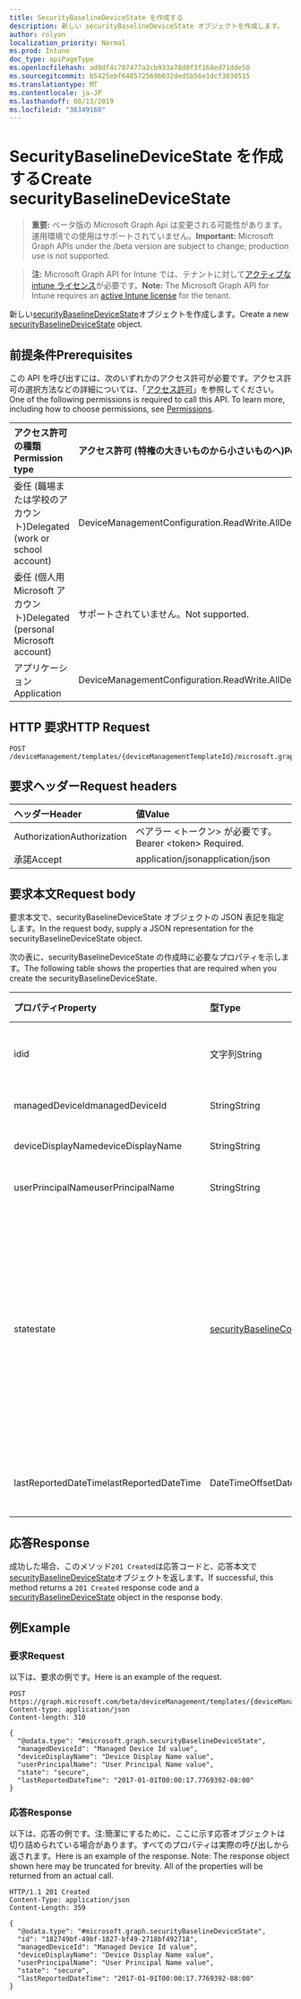 ```yaml
---
title: SecurityBaselineDeviceState を作成する
description: 新しい securityBaselineDeviceState オブジェクトを作成します。
author: rolyon
localization_priority: Normal
ms.prod: Intune
doc_type: apiPageType
ms.openlocfilehash: ad9df4c787477a2cb933a78d0f3f168ed71dde58
ms.sourcegitcommit: b5425ebf648572569b032ded5b56e1dcf3830515
ms.translationtype: MT
ms.contentlocale: ja-JP
ms.lasthandoff: 08/13/2019
ms.locfileid: "36349160"
---
```

# <a name="create-securitybaselinedevicestate"></a><span data-ttu-id="e523d-103">SecurityBaselineDeviceState を作成する</span><span class="sxs-lookup"><span data-stu-id="e523d-103">Create securityBaselineDeviceState</span></span>

> <span data-ttu-id="e523d-104">**重要:** ベータ版の Microsoft Graph Api は変更される可能性があります。運用環境での使用はサポートされていません。</span><span class="sxs-lookup"><span data-stu-id="e523d-104">**Important:** Microsoft Graph APIs under the /beta version are subject to change; production use is not supported.</span></span>

> <span data-ttu-id="e523d-105">**注:** Microsoft Graph API for Intune では、テナントに対して[アクティブな intune ライセンス](https://go.microsoft.com/fwlink/?linkid=839381)が必要です。</span><span class="sxs-lookup"><span data-stu-id="e523d-105">**Note:** The Microsoft Graph API for Intune requires an [active Intune license](https://go.microsoft.com/fwlink/?linkid=839381) for the tenant.</span></span>

<span data-ttu-id="e523d-106">新しい[securityBaselineDeviceState](../resources/intune-deviceintent-securitybaselinedevicestate.md)オブジェクトを作成します。</span><span class="sxs-lookup"><span data-stu-id="e523d-106">Create a new [securityBaselineDeviceState](../resources/intune-deviceintent-securitybaselinedevicestate.md) object.</span></span>

## <a name="prerequisites"></a><span data-ttu-id="e523d-107">前提条件</span><span class="sxs-lookup"><span data-stu-id="e523d-107">Prerequisites</span></span>
<span data-ttu-id="e523d-p101">この API を呼び出すには、次のいずれかのアクセス許可が必要です。アクセス許可の選択方法などの詳細については、「[アクセス許可](/graph/permissions-reference)」を参照してください。</span><span class="sxs-lookup"><span data-stu-id="e523d-p101">One of the following permissions is required to call this API. To learn more, including how to choose permissions, see [Permissions](/graph/permissions-reference).</span></span>

|<span data-ttu-id="e523d-110">アクセス許可の種類</span><span class="sxs-lookup"><span data-stu-id="e523d-110">Permission type</span></span>|<span data-ttu-id="e523d-111">アクセス許可 (特権の大きいものから小さいものへ)</span><span class="sxs-lookup"><span data-stu-id="e523d-111">Permissions (from most to least privileged)</span></span>|
|:---|:---|
|<span data-ttu-id="e523d-112">委任 (職場または学校のアカウント)</span><span class="sxs-lookup"><span data-stu-id="e523d-112">Delegated (work or school account)</span></span>|<span data-ttu-id="e523d-113">DeviceManagementConfiguration.ReadWrite.All</span><span class="sxs-lookup"><span data-stu-id="e523d-113">DeviceManagementConfiguration.ReadWrite.All</span></span>|
|<span data-ttu-id="e523d-114">委任 (個人用 Microsoft アカウント)</span><span class="sxs-lookup"><span data-stu-id="e523d-114">Delegated (personal Microsoft account)</span></span>|<span data-ttu-id="e523d-115">サポートされていません。</span><span class="sxs-lookup"><span data-stu-id="e523d-115">Not supported.</span></span>|
|<span data-ttu-id="e523d-116">アプリケーション</span><span class="sxs-lookup"><span data-stu-id="e523d-116">Application</span></span>|<span data-ttu-id="e523d-117">DeviceManagementConfiguration.ReadWrite.All</span><span class="sxs-lookup"><span data-stu-id="e523d-117">DeviceManagementConfiguration.ReadWrite.All</span></span>|

## <a name="http-request"></a><span data-ttu-id="e523d-118">HTTP 要求</span><span class="sxs-lookup"><span data-stu-id="e523d-118">HTTP Request</span></span>
<!-- {
  "blockType": "ignored"
}
-->
``` http
POST /deviceManagement/templates/{deviceManagementTemplateId}/microsoft.graph.securityBaselineTemplate/deviceStates
```

## <a name="request-headers"></a><span data-ttu-id="e523d-119">要求ヘッダー</span><span class="sxs-lookup"><span data-stu-id="e523d-119">Request headers</span></span>
|<span data-ttu-id="e523d-120">ヘッダー</span><span class="sxs-lookup"><span data-stu-id="e523d-120">Header</span></span>|<span data-ttu-id="e523d-121">値</span><span class="sxs-lookup"><span data-stu-id="e523d-121">Value</span></span>|
|:---|:---|
|<span data-ttu-id="e523d-122">Authorization</span><span class="sxs-lookup"><span data-stu-id="e523d-122">Authorization</span></span>|<span data-ttu-id="e523d-123">ベアラー &lt;トークン&gt; が必要です。</span><span class="sxs-lookup"><span data-stu-id="e523d-123">Bearer &lt;token&gt; Required.</span></span>|
|<span data-ttu-id="e523d-124">承諾</span><span class="sxs-lookup"><span data-stu-id="e523d-124">Accept</span></span>|<span data-ttu-id="e523d-125">application/json</span><span class="sxs-lookup"><span data-stu-id="e523d-125">application/json</span></span>|

## <a name="request-body"></a><span data-ttu-id="e523d-126">要求本文</span><span class="sxs-lookup"><span data-stu-id="e523d-126">Request body</span></span>
<span data-ttu-id="e523d-127">要求本文で、securityBaselineDeviceState オブジェクトの JSON 表記を指定します。</span><span class="sxs-lookup"><span data-stu-id="e523d-127">In the request body, supply a JSON representation for the securityBaselineDeviceState object.</span></span>

<span data-ttu-id="e523d-128">次の表に、securityBaselineDeviceState の作成時に必要なプロパティを示します。</span><span class="sxs-lookup"><span data-stu-id="e523d-128">The following table shows the properties that are required when you create the securityBaselineDeviceState.</span></span>

|<span data-ttu-id="e523d-129">プロパティ</span><span class="sxs-lookup"><span data-stu-id="e523d-129">Property</span></span>|<span data-ttu-id="e523d-130">型</span><span class="sxs-lookup"><span data-stu-id="e523d-130">Type</span></span>|<span data-ttu-id="e523d-131">説明</span><span class="sxs-lookup"><span data-stu-id="e523d-131">Description</span></span>|
|:---|:---|:---|
|<span data-ttu-id="e523d-132">id</span><span class="sxs-lookup"><span data-stu-id="e523d-132">id</span></span>|<span data-ttu-id="e523d-133">文字列</span><span class="sxs-lookup"><span data-stu-id="e523d-133">String</span></span>|<span data-ttu-id="e523d-134">エンティティの一意識別子</span><span class="sxs-lookup"><span data-stu-id="e523d-134">Unique identifier of the entity</span></span>|
|<span data-ttu-id="e523d-135">managedDeviceId</span><span class="sxs-lookup"><span data-stu-id="e523d-135">managedDeviceId</span></span>|<span data-ttu-id="e523d-136">String</span><span class="sxs-lookup"><span data-stu-id="e523d-136">String</span></span>|<span data-ttu-id="e523d-137">Intune デバイス id</span><span class="sxs-lookup"><span data-stu-id="e523d-137">Intune device id</span></span>|
|<span data-ttu-id="e523d-138">deviceDisplayName</span><span class="sxs-lookup"><span data-stu-id="e523d-138">deviceDisplayName</span></span>|<span data-ttu-id="e523d-139">String</span><span class="sxs-lookup"><span data-stu-id="e523d-139">String</span></span>|<span data-ttu-id="e523d-140">デバイスの表示名</span><span class="sxs-lookup"><span data-stu-id="e523d-140">Display name of the device</span></span>|
|<span data-ttu-id="e523d-141">userPrincipalName</span><span class="sxs-lookup"><span data-stu-id="e523d-141">userPrincipalName</span></span>|<span data-ttu-id="e523d-142">String</span><span class="sxs-lookup"><span data-stu-id="e523d-142">String</span></span>|<span data-ttu-id="e523d-143">ユーザー プリンシパル名</span><span class="sxs-lookup"><span data-stu-id="e523d-143">User Principal Name</span></span>|
|<span data-ttu-id="e523d-144">state</span><span class="sxs-lookup"><span data-stu-id="e523d-144">state</span></span>|[<span data-ttu-id="e523d-145">securityBaselineComplianceState</span><span class="sxs-lookup"><span data-stu-id="e523d-145">securityBaselineComplianceState</span></span>](../resources/intune-deviceintent-securitybaselinecompliancestate.md)|<span data-ttu-id="e523d-146">セキュリティベースラインコンプライアンスの状態。</span><span class="sxs-lookup"><span data-stu-id="e523d-146">Security baseline compliance state.</span></span> <span data-ttu-id="e523d-147">使用可能な値: `unknown`、`secure`、`notApplicable`、`notSecure`、`error`、`conflict`。</span><span class="sxs-lookup"><span data-stu-id="e523d-147">Possible values are: `unknown`, `secure`, `notApplicable`, `notSecure`, `error`, `conflict`.</span></span>|
|<span data-ttu-id="e523d-148">lastReportedDateTime</span><span class="sxs-lookup"><span data-stu-id="e523d-148">lastReportedDateTime</span></span>|<span data-ttu-id="e523d-149">DateTimeOffset</span><span class="sxs-lookup"><span data-stu-id="e523d-149">DateTimeOffset</span></span>|<span data-ttu-id="e523d-150">ポリシーレポートの最終変更日時</span><span class="sxs-lookup"><span data-stu-id="e523d-150">Last modified date time of the policy report</span></span>|



## <a name="response"></a><span data-ttu-id="e523d-151">応答</span><span class="sxs-lookup"><span data-stu-id="e523d-151">Response</span></span>
<span data-ttu-id="e523d-152">成功した場合、このメソッド`201 Created`は応答コードと、応答本文で[securityBaselineDeviceState](../resources/intune-deviceintent-securitybaselinedevicestate.md)オブジェクトを返します。</span><span class="sxs-lookup"><span data-stu-id="e523d-152">If successful, this method returns a `201 Created` response code and a [securityBaselineDeviceState](../resources/intune-deviceintent-securitybaselinedevicestate.md) object in the response body.</span></span>

## <a name="example"></a><span data-ttu-id="e523d-153">例</span><span class="sxs-lookup"><span data-stu-id="e523d-153">Example</span></span>

### <a name="request"></a><span data-ttu-id="e523d-154">要求</span><span class="sxs-lookup"><span data-stu-id="e523d-154">Request</span></span>
<span data-ttu-id="e523d-155">以下は、要求の例です。</span><span class="sxs-lookup"><span data-stu-id="e523d-155">Here is an example of the request.</span></span>
``` http
POST https://graph.microsoft.com/beta/deviceManagement/templates/{deviceManagementTemplateId}/microsoft.graph.securityBaselineTemplate/deviceStates
Content-type: application/json
Content-length: 310

{
  "@odata.type": "#microsoft.graph.securityBaselineDeviceState",
  "managedDeviceId": "Managed Device Id value",
  "deviceDisplayName": "Device Display Name value",
  "userPrincipalName": "User Principal Name value",
  "state": "secure",
  "lastReportedDateTime": "2017-01-01T00:00:17.7769392-08:00"
}
```

### <a name="response"></a><span data-ttu-id="e523d-156">応答</span><span class="sxs-lookup"><span data-stu-id="e523d-156">Response</span></span>
<span data-ttu-id="e523d-p103">以下は、応答の例です。注:簡潔にするために、ここに示す応答オブジェクトは切り詰められている場合があります。すべてのプロパティは実際の呼び出しから返されます。</span><span class="sxs-lookup"><span data-stu-id="e523d-p103">Here is an example of the response. Note: The response object shown here may be truncated for brevity. All of the properties will be returned from an actual call.</span></span>
``` http
HTTP/1.1 201 Created
Content-Type: application/json
Content-Length: 359

{
  "@odata.type": "#microsoft.graph.securityBaselineDeviceState",
  "id": "182749bf-49bf-1827-bf49-2718bf492718",
  "managedDeviceId": "Managed Device Id value",
  "deviceDisplayName": "Device Display Name value",
  "userPrincipalName": "User Principal Name value",
  "state": "secure",
  "lastReportedDateTime": "2017-01-01T00:00:17.7769392-08:00"
}
```






